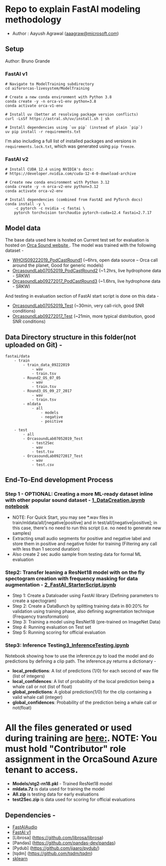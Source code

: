 # Repo to explain FastAI modeling methodology
- Author : Aayush Agrawal (aaagraw@microsoft.com)

## Setup

Author: Bruno Grande

### FastAI v1

```console
# Navigate to ModelTraining subdirectory
cd aifororcas-livesystem/ModelTraining

# Create a new conda environment with Python 3.8
conda create -y -n orca-v1-env python=3.8
conda activate orca-v1-env

# Install uv (better at resolving package version conflicts)
curl -LsSf https://astral.sh/uv/install.sh | sh

# Install dependencies using `uv pip` (instead of plain `pip`)
uv pip install -r requirements.txt
```

I'm also including a full list of installed packages and versions in `requirements.lock.txt`, which was generated using `pip freeze`.

### FastAI v2

```console
# Install CUDA 12.4 using NVIDIA's docs:
# https://developer.nvidia.com/cuda-12-4-0-download-archive

# Create new conda environment with Python 3.12
conda create -y -n orca-v2-env python=3.12
conda activate orca-v2-env

# Install dependencies (combined from FastAI and PyTorch docs)
conda install -y \
    -c pytorch -c nvidia -c fastai \
    pytorch torchvision torchaudio pytorch-cuda=12.4 fastai=2.7.17
```

## Model data 
The base data used here is hosted on Current test set for evaluation is hosted on [Orca Sound website ](https://github.com/orcasound/orcadata/wiki/Pod.Cast-data-archive#test-sets). The model was trained with the following dataset -

- [WHOIS09222019_PodCastRound1](https://github.com/orcasound/orcadata/wiki/Pod.Cast-data-archive#WHOIS_PodCastRound1) (~6hrs, open data source – Orca call around the planet, Good for generic models)
- [OrcasoundLab07052019_PodCastRound2](https://github.com/orcasound/orcadata/wiki/Pod.Cast-data-archive#OrcasoundLab07052019_PodCastRound2) (~1.2hrs, live hydrophone data - SRKW)
- [OrcasoundLab09272017_PodCastRound3](https://github.com/orcasound/orcadata/wiki/Pod.Cast-data-archive#OrcasoundLab09272017_PodCastRound3) (~1.6hrs, live hydrophone data - SRKW)

And testing in evaluation section of FastAI start script is done on this data - 
- [OrcasoundLab07052019_Test](https://github.com/orcasound/orcadata/wiki/Pod.Cast-data-archive#OrcasoundLab07052019_Test) (~30min, very call-rich, good SNR conditions)
- [OrcasoundLab09272017_Test](https://github.com/orcasound/orcadata/wiki/Pod.Cast-data-archive#OrcasoundLab07052019_Test) (~21min, more typical distribution, good SNR conditions)

## Data Directory structure in this folder(not uploaded on Git) -

```
fastai/data
    - train
        - train_data_09222019
            - wav
            - train.tsv
        - Round2_OS_07_05
            - wav
            - train.tsv
        - Round3_OS_09_27_2017
            - wav
            - train.tsv
        - mldata
            - all
                - models
                - negative
                - positive

    - test
        - all
        - OrcasoundLab07052019_Test
            - test2Sec
            - wav
            - test.tsv
        - OrcasoundLab09272017_Test
            - wav
            - test.csv
```

## End-To-End development Process

### **Step 1 - OPTIONAL**: Creating a more ML-ready dataset inline with other popular sound dataset - [1_DataCreation.ipynb notebook]()
- NOTE: For Quick Start, you may see *.wav files in train/mldata/all/[negative|positive] and in test/all/[negative|positive]; in this case, there's no need to run this script (i.e. no need to generate new samples)
- Extracting small audio segments for positive and negative label and store them in positive and negative folder for training  (Filtering any call with less than 1 second duration)
- Also create 2 sec audio sample from testing data for formal ML evaluation

### **Step2**: Transfer leaning a ResNet18 model with on the fly spectogram creation with frequency masking for data augmentation - [2_FastAI_StarterScript.ipynb]()
- Step 1: Create a Dataloader using FastAI library (Defining parameters to create a spectogram)
- Step 2: Create a DataBunch by splitting training data in 80:20% for validation using training phase, also defining augmentation technique (Frequency transformation)
- Step 3: Training a model using ResNet18 (pre-trained on ImageNet Data)
- Step 4: Running evaluation on Test set
- Step 5: Running scoring for official evaluation

### **Step3**: Inference Testing[3_InferenceTesting.ipynb]()
Notebook showing how to use the inference.py to load the model and do predictions by defining a clip path.
The inference.py returns a dictionary -
- **local_predictions**: A list of predictions (1/0) for each second of wav file (list of integers)
- **local_confidences**: A list of probability of the local prediction being a whale call or not (list of float)
- **global_predictions**: A global prediction(1/0) for the clip containing a valid whale call (integer)
- **global_confidences**: Probability of the prediction being a whale call or not(float)

# All the files generated or used during training are [here:](https://portal.azure.com/#@adminorcasound.onmicrosoft.com/resource/subscriptions/c65c3881-6d6b-4210-94db-5301ef484f17/resourceGroups/mldev/providers/Microsoft.Storage/storageAccounts/storagesnap/overview). NOTE: You must hold "Contributor" role assignment in the OrcaSound Azure tenant to access.
- **Models/stg2-rn18.pkl** - Trained ResNet18 model
- **mldata.7z** is data used for training the model
- **All.zip** is testing data for early evaluations
- **test2Sec.zip** is data used for scoring for official evaluations

## Dependencies -
- [FastAIAudio](https://github.com/mogwai/fastai_audio)
- [FastAI v1](https://github.com/fastai/fastai/blob/master/README.md#installation)
- [Librosa] (https://github.com/librosa/librosa)
- [Pandas] (https://github.com/pandas-dev/pandas)
- [Pydub] (https://github.com/jiaaro/pydub/)
- [tqdm] (https://github.com/tqdm/tqdm)
- [sklearn](https://scikit-learn.org/stable/install.html)

